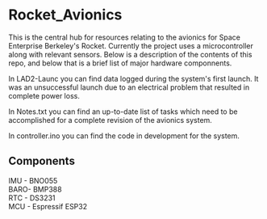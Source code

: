 # Rocket_Avionics
This is the central hub for resources relating to the avionics for Space Enterprise Berkeley's Rocket.
Currently the project uses a microcontroller along with relevant sensors. Below is a description of the contents of this repo, and below that is a brief list of major hardware componnents.

In LAD2-Launc you can find data logged during the system's first launch. It was an unsuccessful launch due to an electrical problem that resulted in complete power loss.

In Notes.txt you can find an up-to-date list of tasks which need to be accomplished for a complete revision of the avionics system.

In controller.ino you can find the code in development for the system.

Components
-------
IMU - BNO055  
BARO- BMP388  
RTC - DS3231  
MCU - Espressif ESP32




